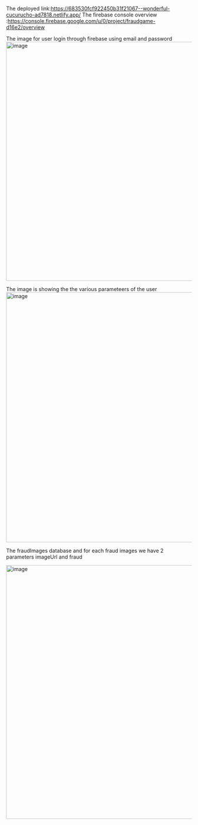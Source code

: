 The deployed link:https://683530fcf922450b31f21067--wonderful-cucurucho-ad7818.netlify.app/
The firebase console overview :https://console.firebase.google.com/u/0/project/fraudgame-d16e2/overview


The image for user login through firebase using email and password
<img width="649" alt="image" src="https://github.com/user-attachments/assets/8e0d756e-b4b8-4f23-9832-99875e2e2ae2" />

The image is showing the the various parameteers of the user 
<img width="679" alt="image" src="https://github.com/user-attachments/assets/b796cb2a-34e8-4fb5-882c-ed8b198f8b1e" />

The fraudImages database and for each fraud images we have 2 parameters imageUrl and fraud

<img width="689" alt="image" src="https://github.com/user-attachments/assets/5f5d78ad-d209-490d-aba3-4f96524271ac" />



